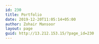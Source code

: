 ```yaml
---
id: 230
title: Portfolio
date: 2019-12-20T11:05:14+05:00
author: Zohair Mansoor
layout: page
guid: http://13.212.153.15/?page_id=230
---
```

